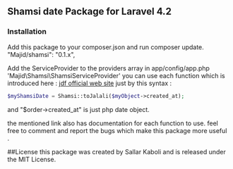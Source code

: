 ## Shamsi date Package for Laravel 4.2

### Installation
Add this package to your composer.json and run composer update.
"Majid/shamsi": "0.1.x",


Add the ServiceProvider to the providers array in app/config/app.php
'Majid\Shamsi\ShamsiServiceProvider'
you can use each function which is introduced here :
[jdf official web site](http://jdf.scr.ir/rahnama/?t=jadvalha)
just by this syntax :
```php
$myShamsiDate = Shamsi::toJalali($myObject->created_at);
```
and "$order->created_at" is just php date object.

the mentioned link also has documentation for each function to use.
feel free to comment and report the bugs which make this package more useful .

##License
this package was created by Sallar Kaboli and is released under the MIT License.

